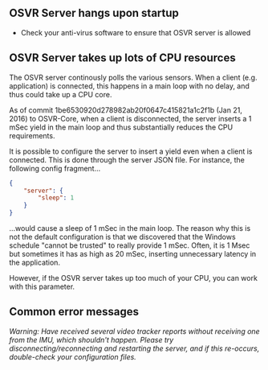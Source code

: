 ## OSVR Server hangs upon startup
- Check your anti-virus software to ensure that OSVR server is allowed

## OSVR Server takes up lots of CPU resources
The OSVR server continously polls the various sensors. When a client (e.g. application) is connected, this happens in a main loop with no delay, and thus could take up a CPU core. 

As of commit 1be6530920d278982ab20f0647c415821a1c2f1b (Jan 21, 2016) to OSVR-Core, when a client is disconnected, the server inserts a 1 mSec yield in the main loop and thus substantially reduces the CPU requirements.

It is possible to configure the server to insert a yield even when a client is connected. This is done through the server JSON file. For instance, the following config fragment...

```json
{
	"server": {
		"sleep": 1
	}
}
```

...would cause a sleep of 1 mSec in the main loop. The reason why this is not the default configuration is that we discovered that the Windows schedule "cannot be trusted" to really provide 1 mSec. Often, it is 1 Msec but sometimes it has as high as 20 mSec, inserting unnecessary latency in the application.

However, if the OSVR server takes up too much of your CPU, you can work with this parameter.

## Common error messages
*Warning: Have received several video tracker reports without receiving one from the IMU, which shouldn't happen.  Please try disconnecting/reconnecting and restarting the server, and if this re-occurs, double-check your configuration files.*
